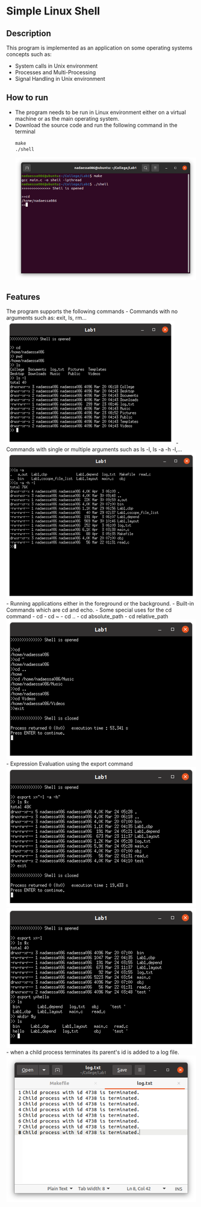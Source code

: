 # Simple Linux Shell
## Description
This program is implemented as an application on some operating systems concepts such as:
  - System calls in Unix environment
  - Processes and Multi-Processing
  - Signal Handling in Unix environment
## How to run
  - The program needs to be run in Linux environment either on a virtual machine or as the main operating system.
  - Download the source code and run the following command in the terminal
     ```
     make
    ./shell
    ```
    ![Run](/Screenshots/run.png)
## Features
  The program supports the following commands
    - Commands with no arguments such as: exit, ls, rm...
    ![General Commands](/Screenshots/commands.png)
    - Commands with single or multiple arguments such as ls -l, ls -a -h -l,...
    ![Single and Multiple Commands](/Screenshots/arguments.png)
    - Running applications either in the foreground or the background.
    - Built-in Commands which are cd and echo.
    - Some special uses for the cd command
      - cd 
      - cd ~
      - cd ..
      - cd absolute_path
      - cd relative_path
      ![cd Command](/Screenshots/cd.png)
    - Expression Evaluation using the export command
      ![Expression Evaluation](/Screenshots/expression-evaluation.png)
      ![Expression Evaluation 2](/Screenshots/expression-evaluation2.png)
    - when a child process terminates its parent's id is added to a log file.
    ![Log file](/Screenshots/log.png)

